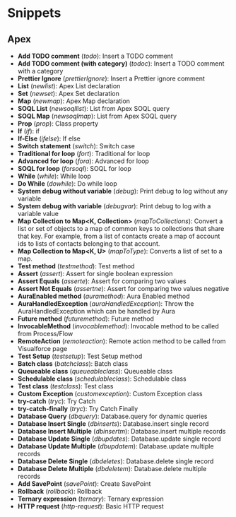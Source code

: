# Snippets

## Apex

- **Add TODO comment** (_todo_): Insert a TODO comment
- **Add TODO comment (with category)** (_todoc_): Insert a TODO comment with a category
- **Prettier Ignore** (_prettierIgnore_): Insert a Prettier ignore comment
- **List** (_newlist_): Apex List declaration
- **Set** (_newset_): Apex Set declaration
- **Map** (_newmap_): Apex Map declaration
- **SOQL List** (_newsoqllist_): List from Apex SOQL query
- **SOQL Map** (_newsoqlmap_): List from Apex SOQL query
- **Prop** (_prop_): Class property
- **If** (_if_): if
- **If-Else** (_ifelse_): If else
- **Switch statement** (_switch_): Switch case
- **Traditional for loop** (_fort_): Traditional for loop
- **Advanced for loop** (_fora_): Advanced for loop
- **SOQL for loop** (_forsoql_): SOQL for loop
- **While** (_while_): While loop
- **Do While** (_dowhile_): Do while loop
- **System debug without variable** (_debug_): Print debug to log without any variable
- **System debug with variable** (_debugvar_): Print debug to log with a variable value
- **Map Collection<T> to Map<K, Collection<T>>** (_mapToCollections_): Convert a list or set of objects to a map of common keys to collections that share that key. For example, from a list of contacts create a map of account ids to lists of contacts belonging to that account.
- **Map Collection<T> to Map<K, U>** (_mapToType_): Converts a list of set to a map.
- **Test method** (_testmethod_): Test method
- **Assert** (_assert_): Assert for single boolean expression
- **Assert Equals** (_asserte_): Assert for comparing two values
- **Assert Not Equals** (_assertne_): Assert for comparing two values negative
- **AuraEnabled method** (_auramethod_): Aura Enabled method
- **AuraHandledException** (_auraHandledException_): Throw the AuraHandledException which can be handled by Aura
- **Future method** (_futuremethod_): Future method
- **InvocableMethod** (_invocablemethod_): Invocable method to be called from Process/Flow
- **RemoteAction** (_remoteaction_): Remote action method to be called from Visualforce page
- **Test Setup** (_testsetup_): Test Setup method
- **Batch class** (_batchclass_): Batch class
- **Queueable class** (_queueableclass_): Queueable class
- **Schedulable class** (_schedulableclass_): Schedulable class
- **Test class** (_testclass_): Test class
- **Custom Exception** (_customexception_): Custom Exception class
- **try-catch** (_tryc_): Try Catch
- **try-catch-finally** (_tryc_): Try Catch Finally
- **Database Query** (_dbquery_): Database.query for dynamic queries
- **Database Insert Single** (_dbinserts_): Database.insert single record
- **Database Insert Multiple** (_dbinsertm_): Database.insert multiple records
- **Database Update Single** (_dbupdates_): Database.update single record
- **Database Update Multiple** (_dbupdatem_): Database.update multiple records
- **Database Delete Single** (_dbdeletes_): Database.delete single record
- **Database Delete Multiple** (_dbdeletem_): Database.delete multiple records
- **Add SavePoint** (_savePoint_): Create SavePoint
- **Rollback** (_rollback_): Rollback
- **Ternary expression** (_ternary_): Ternary expression
- **HTTP request** (_http-request_): Basic HTTP request
